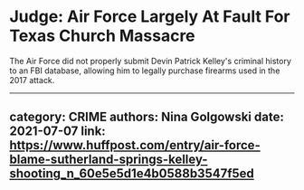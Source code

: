 # Judge: Air Force Largely At Fault For Texas Church Massacre

The Air Force did not properly submit Devin Patrick Kelley's criminal history to an FBI database, allowing him to legally purchase firearms used in the 2017 attack.

---
category: CRIME
authors: Nina Golgowski
date: 2021-07-07
link: https://www.huffpost.com/entry/air-force-blame-sutherland-springs-kelley-shooting_n_60e5e5d1e4b0588b3547f5ed
---
